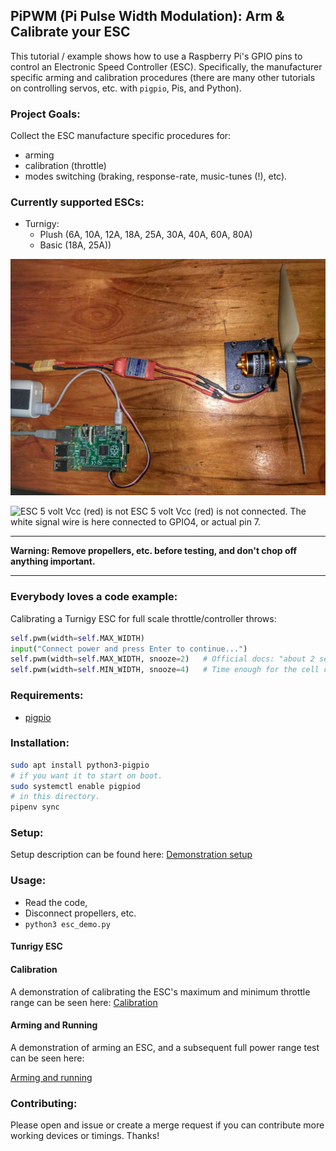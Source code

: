 ## PiPWM (Pi Pulse Width Modulation): Arm & Calibrate your ESC

This tutorial / example shows how to use a Raspberry Pi's GPIO pins to
control an Electronic Speed Controller (ESC).   Specifically, the manufacturer 
specific arming and calibration procedures (there are many other tutorials
on controlling servos, etc. with `pigpio`, Pis, and Python). 

### Project Goals:

Collect the ESC manufacture specific procedures for:

* arming
* calibration (throttle)
* modes switching (braking, response-rate, music-tunes (!), etc).


### Currently supported ESCs:

* Turnigy:
  * Plush (6A, 10A, 12A, 18A, 25A, 30A, 40A, 60A, 80A)
  * Basic (18A, 25A))



![Example components](images/setup.jpg)


![ESC 5 volt Vcc (red) is *not* ESC 5 volt Vcc (red) is *not* connected.  The white signal
wire is here connected to GPIO4, or actual pin 7.](images/GPIO_pin4.jpg)




---

**Warning: Remove propellers, etc. before testing, and 
don't chop off anything important.**

---

### Everybody loves a code example:

Calibrating a Turnigy ESC for full scale throttle/controller throws:

``` python
self.pwm(width=self.MAX_WIDTH)
input("Connect power and press Enter to continue...")
self.pwm(width=self.MAX_WIDTH, snooze=2)   # Official docs: "about 2 seconds".
self.pwm(width=self.MIN_WIDTH, snooze=4)   # Time enough for the cell count, etc. beeps to play.
```

### Requirements:

* [pigpio](http://abyz.me.uk/rpi/pigpio/python.html)


### Installation:

```bash
sudo apt install python3-pigpio
# if you want it to start on boot.
sudo systemctl enable pigpiod
# in this directory.
pipenv sync
```

### Setup:

Setup description can be found here:
[Demonstration setup](https://youtu.be/aYX5TPH63Rk)
 

### Usage:

* Read the code, 
* Disconnect propellers, etc.
* `python3 esc_demo.py`

#### Tunrigy ESC

#### Calibration

A demonstration of calibrating the ESC's maximum and minimum throttle range 
can be seen here:
[Calibration](https://youtu.be/yyy)


#### Arming and Running

A demonstration of arming an ESC, and a subsequent full power range test 
can be seen here: 

[Arming and running](https://youtu.be/xxx)



### Contributing:

Please open and issue or create a merge request if you can contribute more 
working devices or timings.  Thanks!

